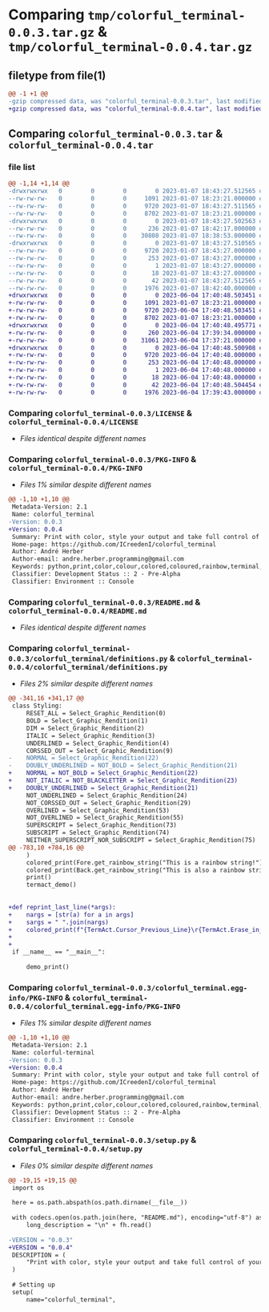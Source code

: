 # Comparing `tmp/colorful_terminal-0.0.3.tar.gz` & `tmp/colorful_terminal-0.0.4.tar.gz`

## filetype from file(1)

```diff
@@ -1 +1 @@
-gzip compressed data, was "colorful_terminal-0.0.3.tar", last modified: Sat Jan  7 18:43:27 2023, max compression
+gzip compressed data, was "colorful_terminal-0.0.4.tar", last modified: Sun Jun  4 17:40:48 2023, max compression
```

## Comparing `colorful_terminal-0.0.3.tar` & `colorful_terminal-0.0.4.tar`

### file list

```diff
@@ -1,14 +1,14 @@
-drwxrwxrwx   0        0        0        0 2023-01-07 18:43:27.512565 colorful_terminal-0.0.3/
--rw-rw-rw-   0        0        0     1091 2023-01-07 18:23:21.000000 colorful_terminal-0.0.3/LICENSE
--rw-rw-rw-   0        0        0     9720 2023-01-07 18:43:27.511565 colorful_terminal-0.0.3/PKG-INFO
--rw-rw-rw-   0        0        0     8702 2023-01-07 18:23:21.000000 colorful_terminal-0.0.3/README.md
-drwxrwxrwx   0        0        0        0 2023-01-07 18:43:27.502563 colorful_terminal-0.0.3/colorful_terminal/
--rw-rw-rw-   0        0        0      236 2023-01-07 18:42:17.000000 colorful_terminal-0.0.3/colorful_terminal/__init__.py
--rw-rw-rw-   0        0        0    30808 2023-01-07 18:38:53.000000 colorful_terminal-0.0.3/colorful_terminal/definitions.py
-drwxrwxrwx   0        0        0        0 2023-01-07 18:43:27.510565 colorful_terminal-0.0.3/colorful_terminal.egg-info/
--rw-rw-rw-   0        0        0     9720 2023-01-07 18:43:27.000000 colorful_terminal-0.0.3/colorful_terminal.egg-info/PKG-INFO
--rw-rw-rw-   0        0        0      253 2023-01-07 18:43:27.000000 colorful_terminal-0.0.3/colorful_terminal.egg-info/SOURCES.txt
--rw-rw-rw-   0        0        0        1 2023-01-07 18:43:27.000000 colorful_terminal-0.0.3/colorful_terminal.egg-info/dependency_links.txt
--rw-rw-rw-   0        0        0       18 2023-01-07 18:43:27.000000 colorful_terminal-0.0.3/colorful_terminal.egg-info/top_level.txt
--rw-rw-rw-   0        0        0       42 2023-01-07 18:43:27.512565 colorful_terminal-0.0.3/setup.cfg
--rw-rw-rw-   0        0        0     1976 2023-01-07 18:42:40.000000 colorful_terminal-0.0.3/setup.py
+drwxrwxrwx   0        0        0        0 2023-06-04 17:40:48.503451 colorful_terminal-0.0.4/
+-rw-rw-rw-   0        0        0     1091 2023-01-07 18:23:21.000000 colorful_terminal-0.0.4/LICENSE
+-rw-rw-rw-   0        0        0     9720 2023-06-04 17:40:48.503451 colorful_terminal-0.0.4/PKG-INFO
+-rw-rw-rw-   0        0        0     8702 2023-01-07 18:23:21.000000 colorful_terminal-0.0.4/README.md
+drwxrwxrwx   0        0        0        0 2023-06-04 17:40:48.495771 colorful_terminal-0.0.4/colorful_terminal/
+-rw-rw-rw-   0        0        0      260 2023-06-04 17:39:34.000000 colorful_terminal-0.0.4/colorful_terminal/__init__.py
+-rw-rw-rw-   0        0        0    31061 2023-06-04 17:37:21.000000 colorful_terminal-0.0.4/colorful_terminal/definitions.py
+drwxrwxrwx   0        0        0        0 2023-06-04 17:40:48.500908 colorful_terminal-0.0.4/colorful_terminal.egg-info/
+-rw-rw-rw-   0        0        0     9720 2023-06-04 17:40:48.000000 colorful_terminal-0.0.4/colorful_terminal.egg-info/PKG-INFO
+-rw-rw-rw-   0        0        0      253 2023-06-04 17:40:48.000000 colorful_terminal-0.0.4/colorful_terminal.egg-info/SOURCES.txt
+-rw-rw-rw-   0        0        0        1 2023-06-04 17:40:48.000000 colorful_terminal-0.0.4/colorful_terminal.egg-info/dependency_links.txt
+-rw-rw-rw-   0        0        0       18 2023-06-04 17:40:48.000000 colorful_terminal-0.0.4/colorful_terminal.egg-info/top_level.txt
+-rw-rw-rw-   0        0        0       42 2023-06-04 17:40:48.504454 colorful_terminal-0.0.4/setup.cfg
+-rw-rw-rw-   0        0        0     1976 2023-06-04 17:39:43.000000 colorful_terminal-0.0.4/setup.py
```

### Comparing `colorful_terminal-0.0.3/LICENSE` & `colorful_terminal-0.0.4/LICENSE`

 * *Files identical despite different names*

### Comparing `colorful_terminal-0.0.3/PKG-INFO` & `colorful_terminal-0.0.4/PKG-INFO`

 * *Files 1% similar despite different names*

```diff
@@ -1,10 +1,10 @@
 Metadata-Version: 2.1
 Name: colorful_terminal
-Version: 0.0.3
+Version: 0.0.4
 Summary: Print with color, style your output and take full control of your terminal.
 Home-page: https://github.com/ICreedenI/colorful_terminal
 Author: André Herber
 Author-email: andre.herber.programming@gmail.com
 Keywords: python,print,color,colour,colored,coloured,rainbow,terminal,console,colorama
 Classifier: Development Status :: 2 - Pre-Alpha
 Classifier: Environment :: Console
```

### Comparing `colorful_terminal-0.0.3/README.md` & `colorful_terminal-0.0.4/README.md`

 * *Files identical despite different names*

### Comparing `colorful_terminal-0.0.3/colorful_terminal/definitions.py` & `colorful_terminal-0.0.4/colorful_terminal/definitions.py`

 * *Files 2% similar despite different names*

```diff
@@ -341,16 +341,17 @@
 class Styling:
     RESET_ALL = Select_Graphic_Rendition(0)
     BOLD = Select_Graphic_Rendition(1)
     DIM = Select_Graphic_Rendition(2)
     ITALIC = Select_Graphic_Rendition(3)
     UNDERLINED = Select_Graphic_Rendition(4)
     CORSSED_OUT = Select_Graphic_Rendition(9)
-    NORMAL = Select_Graphic_Rendition(22)
-    DOUBLY_UNDERLINED = NOT_BOLD = Select_Graphic_Rendition(21)
+    NORMAL = NOT_BOLD = Select_Graphic_Rendition(22)
+    NOT_ITALIC = NOT_BLACKLETTER = Select_Graphic_Rendition(23)
+    DOUBLY_UNDERLINED = Select_Graphic_Rendition(21)
     NOT_UNDERLINED = Select_Graphic_Rendition(24)
     NOT_CORSSED_OUT = Select_Graphic_Rendition(29)
     OVERLINED = Select_Graphic_Rendition(53)
     NOT_OVERLINED = Select_Graphic_Rendition(55)
     SUPERSCRIPT = Select_Graphic_Rendition(73)
     SUBSCRIPT = Select_Graphic_Rendition(74)
     NEITHER_SUPERSCRIPT_NOR_SUBSCRIPT = Select_Graphic_Rendition(75)
@@ -783,10 +784,16 @@
     )
     colored_print(Fore.get_rainbow_string("This is a rainbow string!"))
     colored_print(Back.get_rainbow_string("This is also a rainbow string!"))
     print()
     termact_demo()
 
 
+def reprint_last_line(*args):
+    nargs = [str(a) for a in args]
+    sargs = " ".join(nargs)
+    colored_print(f"{TermAct.Cursor_Previous_Line}\r{TermAct.Erase_in_Line()}{sargs}")
+
+
 if __name__ == "__main__":
 
     demo_print()
```

### Comparing `colorful_terminal-0.0.3/colorful_terminal.egg-info/PKG-INFO` & `colorful_terminal-0.0.4/colorful_terminal.egg-info/PKG-INFO`

 * *Files 1% similar despite different names*

```diff
@@ -1,10 +1,10 @@
 Metadata-Version: 2.1
 Name: colorful-terminal
-Version: 0.0.3
+Version: 0.0.4
 Summary: Print with color, style your output and take full control of your terminal.
 Home-page: https://github.com/ICreedenI/colorful_terminal
 Author: André Herber
 Author-email: andre.herber.programming@gmail.com
 Keywords: python,print,color,colour,colored,coloured,rainbow,terminal,console,colorama
 Classifier: Development Status :: 2 - Pre-Alpha
 Classifier: Environment :: Console
```

### Comparing `colorful_terminal-0.0.3/setup.py` & `colorful_terminal-0.0.4/setup.py`

 * *Files 0% similar despite different names*

```diff
@@ -19,15 +19,15 @@
 import os
 
 here = os.path.abspath(os.path.dirname(__file__))
 
 with codecs.open(os.path.join(here, "README.md"), encoding="utf-8") as fh:
     long_description = "\n" + fh.read()
 
-VERSION = "0.0.3"
+VERSION = "0.0.4"
 DESCRIPTION = (
     "Print with color, style your output and take full control of your terminal."
 )
 
 # Setting up
 setup(
     name="colorful_terminal",
```


